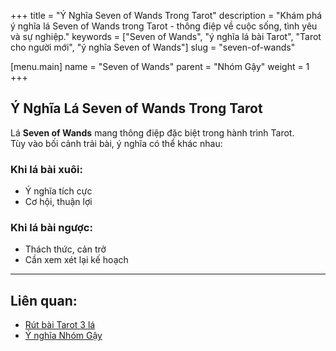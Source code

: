 +++
title = "Ý Nghĩa Seven of Wands Trong Tarot"
description = "Khám phá ý nghĩa lá Seven of Wands trong Tarot - thông điệp về cuộc sống, tình yêu và sự nghiệp."
keywords = ["Seven of Wands", "ý nghĩa lá bài Tarot", "Tarot cho người mới", "ý nghĩa Seven of Wands"]
slug = "seven-of-wands"

[menu.main]
name = "Seven of Wands"
parent = "Nhóm Gậy"
weight = 1
+++

## Ý Nghĩa Lá Seven of Wands Trong Tarot

Lá **Seven of Wands** mang thông điệp đặc biệt trong hành trình Tarot.  
Tùy vào bối cảnh trải bài, ý nghĩa có thể khác nhau:

### Khi lá bài xuôi:
- Ý nghĩa tích cực  
- Cơ hội, thuận lợi  

### Khi lá bài ngược:
- Thách thức, cản trở  
- Cần xem xét lại kế hoạch  

---

## Liên quan:
- [Rút bài Tarot 3 lá](../../)
- [Ý nghĩa Nhóm Gậy](../)
